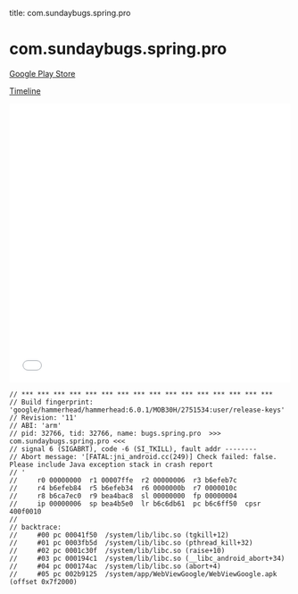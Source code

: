 title: com.sundaybugs.spring.pro

# com.sundaybugs.spring.pro

[Google Play Store](https://play.google.com/store/apps/details?id=com.sundaybugs.spring.pro)

[Timeline](./vis-timeline.html)

<iframe src="./vis-timeline.html" width="100%" height="500px" style="border:none;"></iframe>

```
// *** *** *** *** *** *** *** *** *** *** *** *** *** *** *** ***
// Build fingerprint: 'google/hammerhead/hammerhead:6.0.1/MOB30H/2751534:user/release-keys'
// Revision: '11'
// ABI: 'arm'
// pid: 32766, tid: 32766, name: bugs.spring.pro  >>> com.sundaybugs.spring.pro <<<
// signal 6 (SIGABRT), code -6 (SI_TKILL), fault addr --------
// Abort message: '[FATAL:jni_android.cc(249)] Check failed: false. Please include Java exception stack in crash report
// '
//     r0 00000000  r1 00007ffe  r2 00000006  r3 b6efeb7c
//     r4 b6efeb84  r5 b6efeb34  r6 0000000b  r7 0000010c
//     r8 b6ca7ec0  r9 bea4bac8  sl 00000000  fp 00000004
//     ip 00000006  sp bea4b5e0  lr b6c6db61  pc b6c6ff50  cpsr 400f0010
// 
// backtrace:
//     #00 pc 00041f50  /system/lib/libc.so (tgkill+12)
//     #01 pc 0003fb5d  /system/lib/libc.so (pthread_kill+32)
//     #02 pc 0001c30f  /system/lib/libc.so (raise+10)
//     #03 pc 000194c1  /system/lib/libc.so (__libc_android_abort+34)
//     #04 pc 000174ac  /system/lib/libc.so (abort+4)
//     #05 pc 002b9125  /system/app/WebViewGoogle/WebViewGoogle.apk (offset 0x7f2000)

```



